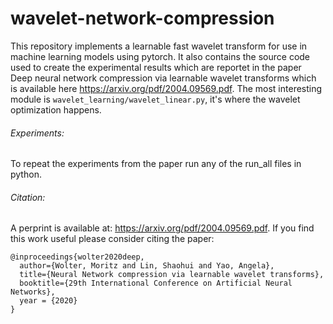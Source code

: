 # wavelet-network-compression 
This repository implements a learnable fast wavelet transform for use in machine learning models
using pytorch.
It also contains the source code used to create the experimental results which are reportet
in the paper Deep neural network compression via learnable wavelet transforms which is 
available here https://arxiv.org/pdf/2004.09569.pdf.
The most interesting module is `wavelet_learning/wavelet_linear.py`, it's where the wavelet
optimization happens. 

###### Experiments:
To repeat the experiments from the paper run any of the run_all files in python.



###### Citation:
A perprint is available at: https://arxiv.org/pdf/2004.09569.pdf. If you find this work useful please consider citing the paper:
```
@inproceedings{wolter2020deep,
  author={Wolter, Moritz and Lin, Shaohui and Yao, Angela},
  title={Neural Network compression via learnable wavelet transforms},
  booktitle={29th International Conference on Artificial Neural Networks},
  year = {2020}
}
```



